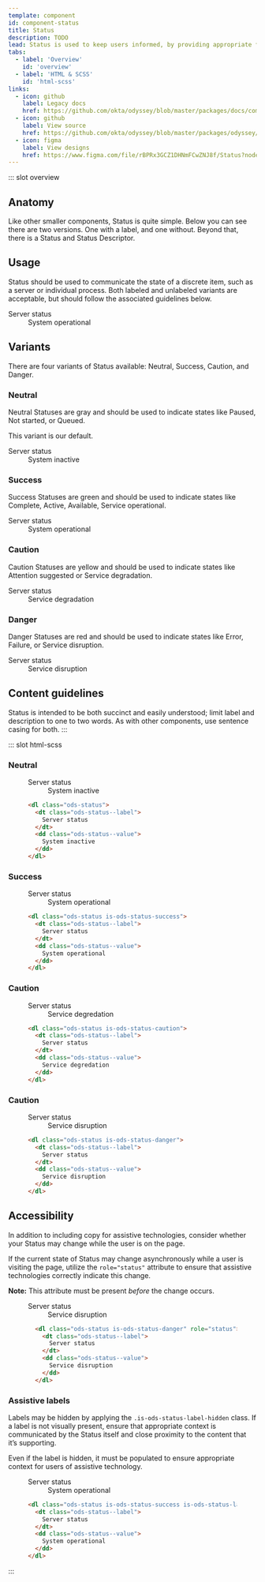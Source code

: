 ```yaml
---
template: component
id: component-status
title: Status
description: TODO
lead: Status is used to keep users informed, by providing appropriate feedback on particular concepts or entities. For Okta, status can be used to display overall operational status all the way down to very granular concepts, like user status.
tabs:
  - label: 'Overview'
    id: 'overview'
  - label: 'HTML & SCSS'
    id: 'html-scss'
links:
  - icon: github
    label: Legacy docs
    href: https://github.com/okta/odyssey/blob/master/packages/docs/components/radio-button.md
  - icon: github
    label: View source
    href: https://github.com/okta/odyssey/blob/master/packages/odyssey/src/scss/components/_status.scss
  - icon: figma
    label: View designs
    href: https://www.figma.com/file/rBPRx3GCZ1DHNmFCwZNJ8f/Status?node-id=25%3A2
---
```


::: slot overview

## Anatomy

<Description>

Like other smaller components, Status is quite simple. Below you can see there are two versions. One with a label, and one without. Beyond that, there is a Status and Status Descriptor.

</Description>

<Anatomy img="/images/anatomy-status.svg" />

## Usage

<Description>

Status should be used to communicate the state of a discrete item, such as a server or individual process. Both labeled and unlabeled variants are acceptable, but should follow the associated guidelines below.

</Description>

<Visual>
  <dl class="ods-status is-ods-status-success">
    <dt class="ods-status--label">
      Server status
    </dt>
    <dd class="ods-status--value">
      System operational
    </dd>
  </dl>
</Visual>

## Variants

<Description>

There are four variants of Status available: Neutral, Success, Caution, and Danger.

</Description>

### Neutral

<Description>

Neutral Statuses are gray and should be used to indicate states like Paused, Not started, or Queued.

This variant is our default.

</Description>

<Visual>
  <dl class="ods-status">
    <dt class="ods-status--label">
      Server status
    </dt>
    <dd class="ods-status--value">
      System inactive
    </dd>
  </dl>
</Visual>

### Success

<Description>

Success Statuses are green and should be used to indicate states like Complete, Active, Available, Service operational.

</Description>

<Visual>
  <dl class="ods-status is-ods-status-success">
    <dt class="ods-status--label">
      Server status
    </dt>
    <dd class="ods-status--value">
      System operational
    </dd>
  </dl>
</Visual>

### Caution

<Description>

Caution Statuses are yellow and should be used to indicate states like Attention suggested or Service degradation.

</Description>

<Visual>
  <dl class="ods-status is-ods-status-caution">
    <dt class="ods-status--label">
      Server status
    </dt>
    <dd class="ods-status--value">
      Service degradation
    </dd>
  </dl>
</Visual>

### Danger

<Description>

Danger Statuses are red and should be used to indicate states like Error, Failure, or Service disruption.

</Description>

<Visual>
  <dl class="ods-status is-ods-status-danger">
    <dt class="ods-status--label">
      Server status
    </dt>
    <dd class="ods-status--value">
      Service disruption
    </dd>
  </dl>
</Visual>

## Content guidelines
  
Status is intended to be both succinct and easily understood; limit label and description to one to two words. As with other components, use sentence casing for both.
:::

::: slot html-scss

### Neutral

<figure class="docs-example">
  <div class="docs-example--rendered">
    <dl class="ods-status">
      <dt class="ods-status--label">
        Server status
      </dt> 
      <dd class="ods-status--value">
        System inactive
      </dd>
    </dl>
  </div>

  ```html
  <dl class="ods-status">
    <dt class="ods-status--label">
      Server status
    </dt> 
    <dd class="ods-status--value">
      System inactive
    </dd>
  </dl>
  ```
</figure>

### Success

<figure class="docs-example">
  <div class="docs-example--rendered">
    <dl class="ods-status is-ods-status-success">
      <dt class="ods-status--label">
        Server status
      </dt> 
      <dd class="ods-status--value">
        System operational
      </dd>
    </dl>
  </div>

  ```html
  <dl class="ods-status is-ods-status-success">
    <dt class="ods-status--label">
      Server status
    </dt> 
    <dd class="ods-status--value">
      System operational
    </dd>
  </dl>
  ```
</figure>

### Caution

<figure class="docs-example">
  <div class="docs-example--rendered">
    <dl class="ods-status is-ods-status-caution">
      <dt class="ods-status--label">
        Server status
      </dt> 
      <dd class="ods-status--value">
        Service degredation
      </dd>
    </dl>
  </div>

  ```html
  <dl class="ods-status is-ods-status-caution">
    <dt class="ods-status--label">
      Server status
    </dt> 
    <dd class="ods-status--value">
      Service degredation
    </dd>
  </dl>
  ```
</figure>

### Caution

<figure class="docs-example">
  <div class="docs-example--rendered">
    <dl class="ods-status is-ods-status-danger">
      <dt class="ods-status--label">
        Server status
      </dt> 
      <dd class="ods-status--value">
        Service disruption
      </dd>
    </dl>
  </div>

  ```html
  <dl class="ods-status is-ods-status-danger">
    <dt class="ods-status--label">
      Server status
    </dt> 
    <dd class="ods-status--value">
      Service disruption
    </dd>
  </dl>
  ```
</figure>

## Accessibility

In addition to including copy for assistive technologies, consider whether your Status may change while the user is on the page.

If the current state of Status may change asynchronously while a user is visiting the page, utilize the `role="status"` attribute to ensure that assistive technologies correctly indicate this change.

<strong>Note:</strong> This attribute must be present <em>before</em> the change occurs.

<figure class="docs-example">
  <div class="docs-example--rendered">
    <dl class="ods-status is-ods-status-danger" role="status">
      <dt class="ods-status--label">
        Server status
      </dt>
      <dd class="ods-status--value">
        Service disruption
      </dd>
    </dl>
  </div>

  ```html
    <dl class="ods-status is-ods-status-danger" role="status">
      <dt class="ods-status--label">
        Server status
      </dt>
      <dd class="ods-status--value">
        Service disruption
      </dd>
    </dl>
  ```
</figure>


### Assistive labels

Labels may be hidden by applying the `.is-ods-status-label-hidden` class. If a label is not visually present, ensure that appropriate context is communicated by the Status itself and close proximity to the content that it’s supporting.

Even if the label is hidden, it must be populated to ensure appropriate context for users of assistive technology.

<figure class="docs-example">
  <div class="docs-example--rendered">
    <dl class="ods-status is-ods-status-success is-ods-status-label-hidden">
      <dt class="ods-status--label">
        Server status
      </dt>
      <dd class="ods-status--value">
        System operational
      </dd>
    </dl>
  </div>

  ```html
  <dl class="ods-status is-ods-status-success is-ods-status-label-hidden">
    <dt class="ods-status--label">
      Server status
    </dt>
    <dd class="ods-status--value">
      System operational
    </dd>
  </dl>
  ```
</figure>

:::
